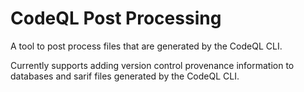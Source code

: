 # CodeQL Post Processing

A tool to post process files that are generated by the CodeQL CLI.

Currently supports adding version control provenance information to databases and sarif files generated by the CodeQL CLI.
